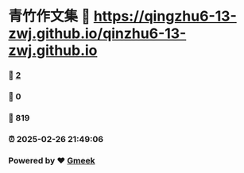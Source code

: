 # 青竹作文集 :link: https://qingzhu6-13-zwj.github.io/qinzhu6-13-zwj.github.io 
### :page_facing_up: [2](https://qingzhu6-13-zwj.github.io/qinzhu6-13-zwj.github.io/tag.html) 
### :speech_balloon: 0 
### :hibiscus: 819 
### :alarm_clock: 2025-02-26 21:49:06 
### Powered by :heart: [Gmeek](https://github.com/Meekdai/Gmeek)
